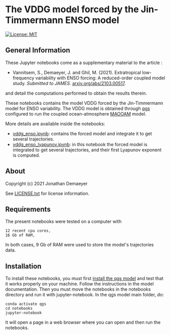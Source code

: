 
# The VDDG model forced by the Jin-Timmermann ENSO model 

[![License: MIT](https://img.shields.io/badge/License-MIT-yellow.svg)](https://opensource.org/licenses/MIT)

## General Information

These Jupyter notebooks come as a supplementary material to the article :

* Vannitsem, S., Demaeyer, J. and Ghil, M. (2021). Extratropical low-frequency variability with ENSO forcing: A reduced-order coupled model study. *Submitted to JAMES.* [arxiv.org/abs/2103.00517](https://arxiv.org/abs/2103.00517).

and detail the computations performed to obtain the results therein.

These notebooks contains the model VDDG forced by the Jin-Timmermann model for ENSO variability. The VDDG model is obtained through [qgs](https://github.com/Climdyn/qgs) configured to run the coupled ocean-atmosphere [MAOOAM](https://github.com/Climdyn/MAOOAM) model.

More details are available inside the notebooks:

* [vddg_enso.ipynb](./vddg_enso.ipynb): contains the forced model and integrate it to get several trajectories.
* [vddg_enso_lyapunov.ipynb](./vddg_enso_lyapunov.ipynb): in this notebook the forced model is integrated to get several trajectories, and their first Lyapunov exponent is computed.

## About

Copyright (c) 2021 Jonathan Demaeyer

See [LICENSE.txt](./LICENSE.txt) for license information.

## Requirements

The present notebooks were tested on a computer with

    12 recent cpu cores,
    16 Gb of RAM,

In both cases, 9 Gb of RAM were used to store the model's trajectories data.

## Installation

To install these notebooks, you must first [install the qgs model](https://qgs.readthedocs.io/en/latest/files/general_information.html#installation) and test that it works properly on your machine. Follow the instructions in the model documentation. Then you must move the notebooks in the notebooks directory and run it with jupyter-notebook. In the qgs model main folder, do:

    conda activate qgs
    cd notebooks
    jupyter-notebook

It will open a page in a web browser where you can open and then run the notebooks.


